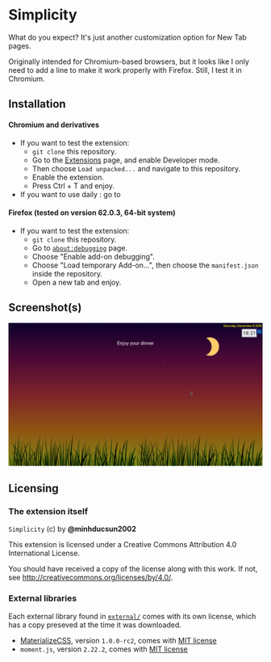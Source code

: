 # Simplicity
What do you expect? It's just another customization option for New Tab pages.

Originally intended for Chromium-based browsers, but it looks like I only need to add a line
to make it work properly with Firefox. Still, I test it in Chromium.

## Installation
#### Chromium and derivatives
- If you want to test the extension:
  - `git clone` this repository.
  - Go to the [Extensions](chrome://extensions) page, and enable Developer mode.
  - Then choose `Load unpacked...` and navigate to this repository.
  - Enable the extension.
  - Press Ctrl + T and enjoy.
- If you want to use daily : go to

#### Firefox (tested on version 62.0.3, 64-bit system)
- If you want to test the extension:
  - `git clone` this repository.
  - Go to [`about:debugging`](about:debugging) page.
  - Choose "Enable add-on debugging".
  - Choose "Load temporary Add-on...", then choose the `manifest.json` inside the repository.
  - Open a new tab and enjoy.

## Screenshot(s)
![Screenshot 1](examples/Screenshot_2018-10-20_21-57-33.png)

## Licensing
### The extension itself
`Simplicity` (c) by **@minhducsun2002**

This extension is licensed under a Creative Commons Attribution 4.0 International License.

You should have received a copy of the license along with this
work. If not, see <http://creativecommons.org/licenses/by/4.0/>.

### External libraries
Each external library found in [`external/`](external/) comes with its own license, which has
a copy preseved at the time it was downloaded.
- [MaterializeCSS](external/materialize/README.md), version `1.0.0-rc2`, comes with [MIT license](external/materialize/LICENSE)
- `moment.js`, version `2.22.2`, comes with [MIT license](external/materialize/LICENSE)
